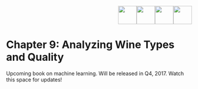 <p align="right"><a target="_blank" href="https://github.com/dipanjanS/practical-machine-learning-with-python#contents"><img height="50px" src="https://media.githubusercontent.com/media/dipanjanS/practical-machine-learning-with-python/master/media/assets/home_page.png" /></a><a target="_blank" href="https://github.com/dipanjanS/practical-machine-learning-with-python/tree/master/notebooks#chapter-9-analyzing-wine-types-and-quality"><img height="50px" src="https://media.githubusercontent.com/media/dipanjanS/practical-machine-learning-with-python/master/media/assets/contents_page.jpg" /></a><a target="_blank" href="https://github.com/dipanjanS/practical-machine-learning-with-python/tree/master/notebooks/Ch08_Customer_Segmentation_and_Effective_Cross_Selling#chapter-8-customer-segmentation-and-effective-cross-selling"><img height="50px" src="https://media.githubusercontent.com/media/dipanjanS/practical-machine-learning-with-python/master/media/assets/back_page.png" /></a></a><a target="_blank" href="https://github.com/dipanjanS/practical-machine-learning-with-python/tree/master/notebooks/Ch10_Analyzing_Music_Trends_and_Recommendations#chapter-10-analyzing-music-trends-and-recommendations"><img height="50px" src="https://media.githubusercontent.com/media/dipanjanS/practical-machine-learning-with-python/master/media/assets/next_page.png" /></a></p>

# Chapter 9: Analyzing Wine Types and Quality
Upcoming book on machine learning. Will be released in Q4, 2017. Watch this space for updates!

